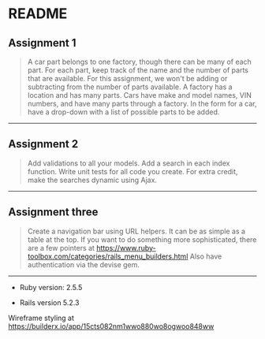# README

## Assignment 1

>A car part belongs to one factory, though there can be many of each part. For each part, keep track of the name and
the number of parts that are available. For this assignment, we won't be adding or subtracting from the number of parts
available.
A factory has a location and has many parts.
Cars have make and model names, VIN numbers, and have many parts through a factory.
In the form for a car, have a drop-down with a list of possible parts to be added.

---

## Assignment 2

>Add validations to all your models. Add a search in each index function. Write unit tests for all code you create. 
For extra credit, make the searches dynamic using Ajax.

---

## Assignment three
>Create a navigation bar using URL helpers. It can be as simple as a table at the top. If you want to do something more sophisticated, there are a few pointers at https://www.ruby-toolbox.com/categories/rails_menu_builders.html Also have authentication via the devise gem.

---


* Ruby version: 2.5.5

* Rails version 5.2.3

Wireframe styling at https://builderx.io/app/15cts082nm1wwo880wo8ogwoo848ww